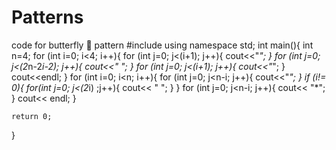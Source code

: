 # Patterns
code for butterfly 🦋 pattern
#include<iostream>
using namespace std;
int main(){
    int n=4;
    for (int i=0; i<4; i++){
        for (int j=0; j<(i+1); j++){
            cout<<"*";
        }
        for (int j=0; j<(2*n-2*i-2); j++){
            cout<<" ";
        }
        for (int j=0; j<(i+1); j++){
            cout<<"*";
        }
         cout<<endl;
    }
    for (int i=0; i<n; i++){
        for (int j=0; j<n-i; j++){
            cout<<"*";
        }
        if (i!= 0){
           for(int j=0; j<(2*i) ;j++){
            cout<< " ";
            }
        }
        for (int j=0; j<n-i; j++){
            cout<< "*";
        }
        cout<< endl;
    }
   

    return 0;
}  
